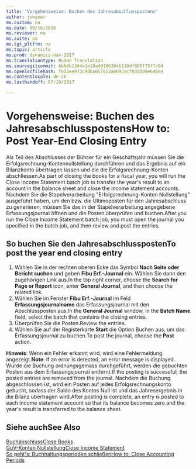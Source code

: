 ```yaml
---
title: 'Vorgehensweise: Buchen des Jahresabschlusspostens'
author: jswymer
ms.custom: na
ms.date: 09/16/2016
ms.reviewer: na
ms.suite: na
ms.tgt_pltfrm: na
ms.topic: article
ms.prod: dynamics-nav-2017
ms.translationtype: Human Translation
ms.sourcegitcommit: 6b60b1344a1e18ad91863046110df880f75f7c04
ms.openlocfilehash: fe32ee973c90ba857852ae092acf03db09e648ee
ms.contentlocale: de-ch
ms.lasthandoff: 07/19/2017

---
```

# <a name="how-to-post-year-end-closing-entry"></a><span data-ttu-id="070e5-102">Vorgehensweise: Buchen des Jahresabschlusspostens</span><span class="sxs-lookup"><span data-stu-id="070e5-102">How to: Post Year-End Closing Entry</span></span>
<span data-ttu-id="070e5-103">Als Teil des Abschlusses der Bühcer für ein Geschäftsjahr müssen Sie die Erfolgsrechnung-Kontennullstellung durchführen und das Ergebnis auf ein Bilanzkonto übertragen lassen und die die Erfolgsrechnung-Konten abschliessen.</span><span class="sxs-lookup"><span data-stu-id="070e5-103">As part of closing the books for a fiscal year, you will run the Close Income Statement batch job to transfer the year's result to an account in the balance sheet and close the income statement accounts.</span></span> <span data-ttu-id="070e5-104">Nachdem Sie die Stapelverarbeitung "Erfolgsrechnung-Konten Nullstellung" ausgeführt haben, um den bzw. die Ultimoposten für den Jahresabschluss zu generieren, müssen Sie das in der Stapelverarbeitung angegebene Erfassungsjournal öffnen und die Posten überprüfen und buchen.</span><span class="sxs-lookup"><span data-stu-id="070e5-104">After you run the Close Income Statement batch job, you must open the journal you specified in the batch job, and then review and post the entries.</span></span>

## <a name="to-post-the-year-end-closing-entry"></a><span data-ttu-id="070e5-105">So buchen Sie den Jahresabschlussposten</span><span class="sxs-lookup"><span data-stu-id="070e5-105">To post the year end closing entry</span></span>
1. <span data-ttu-id="070e5-106">Wählen Sie in der rechten oberen Ecke das Symbol **Nach Seite oder Bericht suchen** und geben **Fibu Erf.-Journal** ein. Wählen Sie dann den zugehörigen Link aus.</span><span class="sxs-lookup"><span data-stu-id="070e5-106">In the top right corner, choose the **Search for Page or Report** icon, enter **General Journal**, and then choose the related link.</span></span>
2. <span data-ttu-id="070e5-107">Wählen Sie im Fenster **Fibu Erf.-Journal** im Feld **Erfassungsjournalname** das Erfassungsjournal mit den Abschlussposten aus.</span><span class="sxs-lookup"><span data-stu-id="070e5-107">In the **General Journal** window, in the **Batch Name** field, select the batch that contains the closing entries.</span></span>
3. <span data-ttu-id="070e5-108">Überprüfen Sie die Posten.</span><span class="sxs-lookup"><span data-stu-id="070e5-108">Review the entries.</span></span>
4. <span data-ttu-id="070e5-109">Wählen Sie auf der Registerkarte **Start** die Option Buchen aus, um das Erfassungsjournal zu buchen.</span><span class="sxs-lookup"><span data-stu-id="070e5-109">To post the journal, choose the **Post** action.</span></span>

<span data-ttu-id="070e5-110">**Hinweis**: Wenn ein Fehler erkannt wird, wird eine Fehlermeldung angezeigt.</span><span class="sxs-lookup"><span data-stu-id="070e5-110">**Note**: If an error is detected, an error message is displayed.</span></span> <span data-ttu-id="070e5-111">Wurde die Buchung ordnungsgemäss durchgeführt, werden die gebuchten Posten aus dem Erfassungsjournal entfernt.</span><span class="sxs-lookup"><span data-stu-id="070e5-111">If the posting is successful, the posted entries are removed from the journal.</span></span> <span data-ttu-id="070e5-112">Nachdem die Buchung abgeschlossen ist, wird ein Posten auf jedes Erfolgsrechnungskonto gebucht, sodass der Saldo des Kontos Null ist und das Jahresergebnis in die Bilanz übertragen wird.</span><span class="sxs-lookup"><span data-stu-id="070e5-112">After posting is complete, an entry is posted to each income statement account so that its balance becomes zero and the year's result is transferred to the balance sheet.</span></span>

## <a name="see-also"></a><span data-ttu-id="070e5-113">Siehe auch</span><span class="sxs-lookup"><span data-stu-id="070e5-113">See Also</span></span>
[<span data-ttu-id="070e5-114">Buchabschluss</span><span class="sxs-lookup"><span data-stu-id="070e5-114">Close Books</span></span>](year-close-books.md)  
[<span data-ttu-id="070e5-115">GuV-Konten Nullstellung</span><span class="sxs-lookup"><span data-stu-id="070e5-115">Close Income Statement</span></span>](year-close-income-statement.md)  
[<span data-ttu-id="070e5-116">So geht's: Buchhaltungsperioden schließen</span><span class="sxs-lookup"><span data-stu-id="070e5-116">How to: Close Accounting Periods</span></span>](year-close-account-periods.md)  
